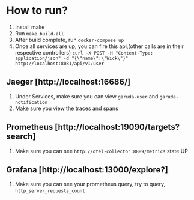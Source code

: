 # How to run?
1. Install make
2. Run ```make build-all```
3. After build complete, run ```docker-compose up```
4. Once all services are up, you can fire this api,(other calls are in their respective controllers)
```curl -X POST -H "Content-Type: application/json" -d "{\"name\":\"Wick\"}" http://localhost:8081/api/v1/user```

## Jaeger [http://localhost:16686/]
1. Under Services, make sure you can view ```garuda-user``` and ```garuda-notification```
2. Make sure you view the traces and spans

## Prometheus [http://localhost:19090/targets?search]
1. Make sure you can see ```http://otel-collector:8889/metrics``` state UP

## Grafana [http://localhost:13000/explore?]
1. Make sure you can see your prometheus query, try to query, ```http_server_requests_count```
